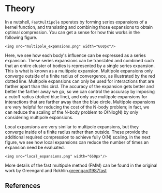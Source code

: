 # Theory

In a nutshell, `FastMultipole` operates by forming series expansions of a kernel function, and translating and combining those expansions to obtain optimal compression. You can get a sense for how this works in the following figure.

```@raw html
<img src="multipole_expansions.png" width="660px"/>
```

Here, we see how each body's influence can be expressed as a series expansion. These series expansions can be translated and combined such that an entire cluster of bodies is represented by a single series expansion. This is what is known as a multipole expansion. Multipole expansions only converge outside of a finite radius of convergence, as illustrated by the red dotted line. Multipole expansions can only be used for interactions that are farther apart than this circl. The accuracy of the expansion gets better and better the farther away we go, so we can control the accuracy by imposing a cutoff radius (dotted blue line), and only use multipole expansions for interactions that are farther away than the blue circle. Multipole expansions are very helpful for reducing the cost of the N-body problem; in fact, we can reduce the scaling of the N-body problem to O(NlogN) by only considering multipole expansions.

Local expansions are very similar to multipole expansions, but they converge inside of a finite radius rather than outside. These provide the additional required compression to achieve fully O(N) scaling. In the next figure, we see how local expansions can reduce the number of times an expansion need be evaluated.

```@raw html
<img src="local_expansions.png" width="660px"/>
```

More details of the fast multipole method (FMM) can be found in the original work by Greengard and Rokhlin.[greengard1987fast](@cite)

## References

```@bibliography
```
